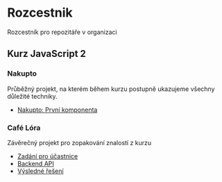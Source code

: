 # Rozcestnik

Rozcestník pro repozitáře v organizaci

## Kurz JavaScript 2

### Nakupto

Průběžný projekt, na kterém během kurzu postupně ukazujeme všechny důležité techniky.

- [Nakupto: První komponenta](https://github.com/Czechitas-podklady-WEB/nakupto-prvni-komponenta)

### Café Lóra

Závěrečný projekt pro zopakování znalostí z kurzu

- [Zadání pro účastnice](https://github.com/Czechitas-podklady-WEB/Cafe-Lora)
- [Backend API](https://github.com/Czechitas-podklady-WEB/cafelora-api)
- [Výsledné řešení](https://github.com/Czechitas-podklady-WEB/cafelora-reseni)
